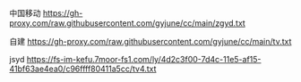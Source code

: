 中国移动 https://gh-proxy.com/raw.githubusercontent.com/gyjune/cc/main/zgyd.txt

自建 https://gh-proxy.com/raw.githubusercontent.com/gyjune/cc/main/tv.txt

jsyd  https://fs-im-kefu.7moor-fs1.com/ly/4d2c3f00-7d4c-11e5-af15-41bf63ae4ea0/c96ffff80411a5cc/tv4.txt
